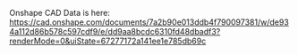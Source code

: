 Onshape CAD Data is here: https://cad.onshape.com/documents/7a2b90e013ddb4f790097381/w/de934a112d86b578c597cdf9/e/dd9aa8bcdc6310fd48dbadf3?renderMode=0&uiState=67277172a141ee1e785db69c
